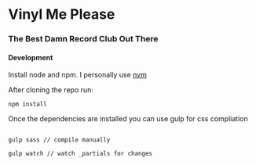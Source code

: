 # Vinyl Me Please
### The Best Damn Record Club Out There


#### Development

Install node and npm. I personally use [nvm](https://github.com/creationix/nvm)

After cloning the repo run:

```
npm install
```

Once the dependencies are installed you can use gulp for css compliation

```

gulp sass // compile manually

gulp watch // watch _partials for changes
```
